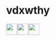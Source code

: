 # vdxwthy
<div style="display: flex; flex-direction: row;">

<img height=30px src="https://cdn.jsdelivr.net/gh/devicons/devicon@latest/icons/swift/swift-original.svg" />
<img height=30px src="https://cdn.jsdelivr.net/gh/devicons/devicon@latest/icons/swift/swift-original.svg" />
<img height=30px src="https://cdn.jsdelivr.net/gh/devicons/devicon@latest/icons/swift/swift-original.svg" />
</div>